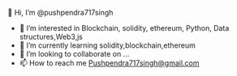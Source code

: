   👋 Hi, I’m @pushpendra717singh
- 👀 I’m interested in Blockchain, solidity, ethereum, Python, Data structures,Web3,js
- 🌱 I’m currently learning solidity,blockchain,ethereum
- 💞️ I’m looking to collaborate on ...
- 📫 How to reach me Pushpendra717singh@gmail.com

<!---
pushpendra717singh/pushpendra717singh is a ✨ special ✨ repository because its `README.md` (this file) appears on your GitHub profile.
You can click the Preview link to take a look at your changes.
--->
